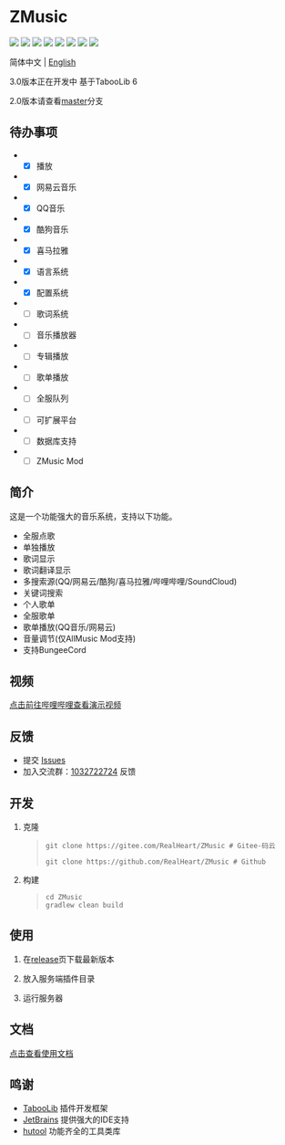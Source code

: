 # ZMusic

![][java]
![][kotlin]
[![][license]](LICENSE)
![][release]
[![][downloads]](../../releases)
![][players]
![][servers]
![][tested-versions]

简体中文 | [English](README_EN.md)

3.0版本正在开发中 基于TabooLib 6

2.0版本请查看[master](../../tree/master/)分支

## 待办事项
* - [x] 播放
* - [x] 网易云音乐
* - [x] QQ音乐
* - [x] 酷狗音乐
* - [x] 喜马拉雅
* - [x] 语言系统
* - [x] 配置系统
* - [ ] 歌词系统
* - [ ] 音乐播放器
* - [ ] 专辑播放
* - [ ] 歌单播放
* - [ ] 全服队列
* - [ ] 可扩展平台
* - [ ] 数据库支持
* - [ ] ZMusic Mod

## 简介

这是一个功能强大的音乐系统，支持以下功能。

* 全服点歌
* 单独播放
* 歌词显示
* 歌词翻译显示
* 多搜索源(QQ/网易云/酷狗/喜马拉雅/哔哩哔哩/SoundCloud)
* 关键词搜索
* 个人歌单
* 全服歌单
* 歌单播放(QQ音乐/网易云)
* 音量调节(仅AllMusic Mod支持)
* 支持BungeeCord

## 视频

[点击前往哔哩哔哩查看演示视频](https://www.bilibili.com/video/av92156922)

## 反馈

* 提交 [Issues](../../issues)
* 加入交流群：[1032722724](https://jq.qq.com/?_wv=1027&k=5oIs7cc) 反馈

## 开发

1. 克隆

   > ```shell
   > git clone https://gitee.com/RealHeart/ZMusic # Gitee-码云
   > ```
   > ```shell
   > git clone https://github.com/RealHeart/ZMusic # Github
   > ```

2. 构建

   > ```shell
   > cd ZMusic
   > gradlew clean build
   > ```

## 使用

1. 在[release](../../releases)页下载最新版本

2. 放入服务端插件目录

3. 运行服务器

## 文档

[点击查看使用文档](https://zmusic.zhenxin.xyz/)

## 鸣谢

* [TabooLib](https://github.com/TabooLib/TabooLib) 插件开发框架
* [JetBrains](https://www.jetbrains.com/zh-cn/) 提供强大的IDE支持
* [hutool](https://hutool.cn/) 功能齐全的工具类库


[java]: https://img.shields.io/badge/java-1.8-blue

[kotlin]: https://img.shields.io/badge/kotlin-1.6.20-blue

[license]: https://img.shields.io/github/license/RealHeart/ZMusic?color=blue

[players]: https://img.shields.io/bstats/players/7291

[servers]: https://img.shields.io/bstats/servers/7291

[tested-versions]: https://img.shields.io/spiget/tested-versions/83027

[release]: https://img.shields.io/github/v/release/RealHeart/ZMusic

[downloads]: https://img.shields.io/github/downloads/RealHeart/ZMusic/total?color=blue
